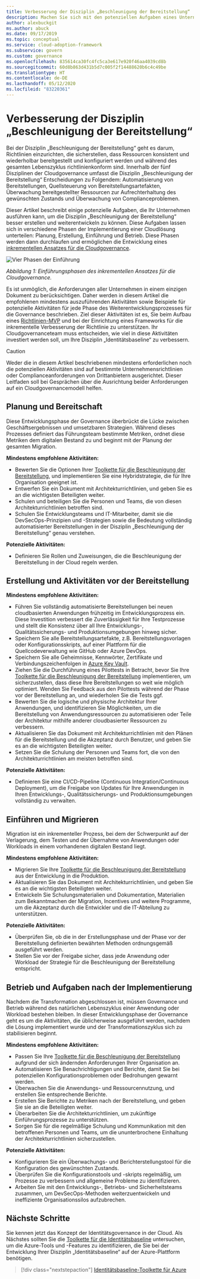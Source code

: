 ```yaml
---
title: Verbesserung der Disziplin „Beschleunigung der Bereitstellung“
description: Machen Sie sich mit den potenziellen Aufgaben eines Unternehmens vertraut, um dessen Disziplin zur Beschleunigung der Bereitstellung in den einzelnen Phasen der Cloudeinführung zu entwickeln und zu verbessern.
author: alexbuckgit
ms.author: abuck
ms.date: 09/17/2019
ms.topic: conceptual
ms.service: cloud-adoption-framework
ms.subservice: govern
ms.custom: governance
ms.openlocfilehash: 835614ca30fc4fc5ca3e617e920f46aa4039cd8b
ms.sourcegitcommit: 60d8b863d431b5d7c005f2f14488620b6c4c49be
ms.translationtype: HT
ms.contentlocale: de-DE
ms.lasthandoff: 05/12/2020
ms.locfileid: "83220361"
---
```

# <a name="deployment-acceleration-discipline-improvement"></a>Verbesserung der Disziplin „Beschleunigung der Bereitstellung“

Bei der Disziplin „Beschleunigung der Bereitstellung“ geht es darum, Richtlinien einzurichten, die sicherstellen, dass Ressourcen konsistent und wiederholbar bereitgestellt und konfiguriert werden und während des gesamten Lebenszyklus richtlinienkonform sind. Innerhalb der fünf Disziplinen der Cloudgovernance umfasst die Disziplin „Beschleunigung der Bereitstellung“ Entscheidungen zu Folgendem: Automatisierung von Bereitstellungen, Quellsteuerung von Bereitstellungsartefakten, Überwachung bereitgestellter Ressourcen zur Aufrechterhaltung des gewünschten Zustands und Überwachung von Complianceproblemen.

Dieser Artikel beschreibt einige potenzielle Aufgaben, die Ihr Unternehmen ausführen kann, um die Disziplin „Beschleunigung der Bereitstellung“ besser erstellen und weiterentwickeln zu können. Diese Aufgaben lassen sich in verschiedene Phasen der Implementierung einer Cloudlösung unterteilen: Planung, Erstellung, Einführung und Betrieb. Diese Phasen werden dann durchlaufen und ermöglichen die Entwicklung eines [inkrementellen Ansatzes für die Cloudgovernance](../guides/index.md#an-incremental-approach-to-cloud-governance).

![Vier Phasen der Einführung](../../_images/govern/adoption-phases.png)

_Abbildung 1: Einführungsphasen des inkrementellen Ansatzes für die Cloudgovernance._

Es ist unmöglich, die Anforderungen aller Unternehmen in einem einzigen Dokument zu berücksichtigen. Daher werden in diesem Artikel die empfohlenen mindestens auszuführenden Aktivitäten sowie Beispiele für potenzielle Aktivitäten für jede Phase des Weiterentwicklungsprozesses für die Governance beschrieben. Ziel dieser Aktivitäten ist es, Sie beim Aufbau eines [Richtlinien-MVP](../guides/index.md#an-incremental-approach-to-cloud-governance) und bei der Einrichtung eines Frameworks für die inkrementelle Verbesserung der Richtlinie zu unterstützen. Ihr Cloudgovernanceteam muss entscheiden, wie viel in diese Aktivitäten investiert werden soll, um Ihre Disziplin „Identitätsbaseline“ zu verbessern.

> [!CAUTION]
> Weder die in diesem Artikel beschriebenen mindestens erforderlichen noch die potenziellen Aktivitäten sind auf bestimmte Unternehmensrichtlinien oder Complianceanforderungen von Drittanbietern ausgerichtet. Dieser Leitfaden soll bei Gesprächen über die Ausrichtung beider Anforderungen auf ein Cloudgovernancemodell helfen.

## <a name="planning-and-readiness"></a>Planung und Bereitschaft

Diese Entwicklungsphase der Governance überbrückt die Lücke zwischen Geschäftsergebnissen und umsetzbaren Strategien. Während dieses Prozesses definiert das Führungsteam bestimmte Metriken, ordnet diese Metriken dem digitalen Bestand zu und beginnt mit der Planung der gesamten Migration.

**Mindestens empfohlene Aktivitäten:**

- Bewerten Sie die Optionen Ihrer [Toolkette für die Beschleunigung der Bereitstellung](./toolchain.md), und implementieren Sie eine Hybridstrategie, die für Ihre Organisation geeignet ist.
- Entwerfen Sie ein Dokument mit Architekturrichtlinien, und geben Sie es an die wichtigsten Beteiligten weiter.
- Schulen und beteiligen Sie die Personen und Teams, die von diesen Architekturrichtlinien betroffen sind.
- Schulen Sie Entwicklungsteams und IT-Mitarbeiter, damit sie die DevSecOps-Prinzipien und -Strategien sowie die Bedeutung vollständig automatisierter Bereitstellungen in der Disziplin „Beschleunigung der Bereitstellung“ genau verstehen.

**Potenzielle Aktivitäten:**

- Definieren Sie Rollen und Zuweisungen, die die Beschleunigung der Bereitstellung in der Cloud regeln werden.

## <a name="build-and-predeployment"></a>Erstellung und Aktivitäten vor der Bereitstellung

**Mindestens empfohlene Aktivitäten:**

- Führen Sie vollständig automatisierte Bereitstellungen bei neuen cloudbasierten Anwendungen frühzeitig im Entwicklungsprozess ein. Diese Investition verbessert die Zuverlässigkeit für Ihre Testprozesse und stellt die Konsistenz über all Ihre Entwicklungs-, Qualitätssicherungs- und Produktionsumgebungen hinweg sicher.
- Speichern Sie alle Bereitstellungsartefakte, z.B. Bereitstellungsvorlagen oder Konfigurationsskripts, auf einer Plattform für die Quellcodeverwaltung wie GitHub oder Azure DevOps.
- Speichern Sie alle Geheimnisse, Kennwörter, Zertifikate und Verbindungszeichenfolgen in [Azure Key Vault](https://docs.microsoft.com/azure/key-vault).
- Ziehen Sie die Durchführung eines Pilottests in Betracht, bevor Sie Ihre [Toolkette für die Beschleunigung der Bereitstellung](./toolchain.md) implementieren, um sicherzustellen, dass diese Ihre Bereitstellungen so weit wie möglich optimiert. Wenden Sie Feedback aus den Pilottests während der Phase vor der Bereitstellung an, und wiederholen Sie die Tests ggf.
- Bewerten Sie die logische und physische Architektur Ihrer Anwendungen, und identifizieren Sie Möglichkeiten, um die Bereitstellung von Anwendungsressourcen zu automatisieren oder Teile der Architektur mithilfe anderer cloudbasierter Ressourcen zu verbessern.
- Aktualisieren Sie das Dokument mit Architekturrichtlinien mit den Plänen für die Bereitstellung und die Akzeptanz durch Benutzer, und geben Sie es an die wichtigsten Beteiligten weiter.
- Setzen Sie die Schulung der Personen und Teams fort, die von den Architekturrichtlinien am meisten betroffen sind.

**Potenzielle Aktivitäten:**

- Definieren Sie eine CI/CD-Pipeline (Continuous Integration/Continuous Deployment), um die Freigabe von Updates für Ihre Anwendungen in Ihren Entwicklungs-, Qualitätssicherungs- und Produktionsumgebungen vollständig zu verwalten.

## <a name="adopt-and-migrate"></a>Einführen und Migrieren

Migration ist ein inkrementeller Prozess, bei dem der Schwerpunkt auf der Verlagerung, dem Testen und der Übernahme von Anwendungen oder Workloads in einem vorhandenen digitalen Bestand liegt.

**Mindestens empfohlene Aktivitäten:**

- Migrieren Sie Ihre [Toolkette für die Beschleunigung der Bereitstellung](./toolchain.md) aus der Entwicklung in die Produktion.
- Aktualisieren Sie das Dokument mit Architekturrichtlinien, und geben Sie es an die wichtigsten Beteiligten weiter.
- Entwickeln Sie Schulungsmaterialien und Dokumentation, Materialien zum Bekanntmachen der Migration, Incentives und weitere Programme, um die Akzeptanz durch die Entwickler und die IT-Abteilung zu unterstützen.

**Potenzielle Aktivitäten:**

- Überprüfen Sie, ob die in der Erstellungsphase und der Phase vor der Bereitstellung definierten bewährten Methoden ordnungsgemäß ausgeführt werden.
- Stellen Sie vor der Freigabe sicher, dass jede Anwendung oder Workload der Strategie für die Beschleunigung der Bereitstellung entspricht.

## <a name="operate-and-post-implementation"></a>Betrieb und Aufgaben nach der Implementierung

Nachdem die Transformation abgeschlossen ist, müssen Governance und Betrieb während des natürlichen Lebenszyklus einer Anwendung oder Workload bestehen bleiben. In dieser Entwicklungsphase der Governance geht es um die Aktivitäten, die üblicherweise ausgeführt werden, nachdem die Lösung implementiert wurde und der Transformationszyklus sich zu stabilisieren beginnt.

**Mindestens empfohlene Aktivitäten:**

- Passen Sie Ihre [Toolkette für die Beschleunigung der Bereitstellung](./toolchain.md) aufgrund der sich ändernden Anforderungen Ihrer Organisation an.
- Automatisieren Sie Benachrichtigungen und Berichte, damit Sie bei potenziellen Konfigurationsproblemen oder Bedrohungen gewarnt werden.
- Überwachen Sie die Anwendungs- und Ressourcennutzung, und erstellen Sie entsprechende Berichte.
- Erstellen Sie Berichte zu Metriken nach der Bereitstellung, und geben Sie sie an die Beteiligten weiter.
- Überarbeiten Sie die Architekturrichtlinien, um zukünftige Einführungsprozesse zu unterstützen.
- Sorgen Sie für die regelmäßige Schulung und Kommunikation mit den betroffenen Personen und Teams, um die ununterbrochene Einhaltung der Architekturrichtlinien sicherzustellen.

**Potenzielle Aktivitäten:**

- Konfigurieren Sie ein Überwachungs- und Berichterstellungstool für die Konfiguration des gewünschten Zustands.
- Überprüfen Sie die Konfigurationstools und -skripts regelmäßig, um Prozesse zu verbessern und allgemeine Probleme zu identifizieren.
- Arbeiten Sie mit den Entwicklungs-, Betriebs- und Sicherheitsteams zusammen, um DevSecOps-Methoden weiterzuentwickeln und ineffiziente Organisationssilos aufzubrechen.

## <a name="next-steps"></a>Nächste Schritte

Sie kennen jetzt das Konzept der Identitätsgovernance in der Cloud. Als Nächstes sollten Sie die [Toolkette für die Identitätsbaseline](./toolchain.md) untersuchen, um die Azure-Tools und -Features zu identifizieren, die Sie bei der Entwicklung Ihrer Disziplin „Identitätsbaseline“ auf der Azure-Plattform benötigen.

> [!div class="nextstepaction"]
> [Identitätsbaseline-Toolkette für Azure](./toolchain.md)
